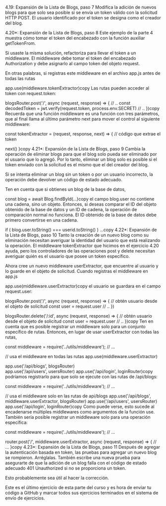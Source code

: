 4.19: Expansión de la Lista de Blogs, paso 7
Modifica la adición de nuevos blogs para que solo sea posible si se envía un token válido con la solicitud HTTP POST. El usuario identificado por el token se designa como el creador del blog.

4.20\*: Expansión de la Lista de Blogs, paso 8
Este ejemplo de la parte 4 muestra cómo tomar el token del encabezado con la función auxiliar getTokenFrom.

Si usaste la misma solución, refactoriza para llevar el token a un middleware. El middleware debe tomar el token del encabezado Authorization y debe asignarlo al campo token del objeto request.

En otras palabras, si registras este middleware en el archivo app.js antes de todas las rutas

app.use(middleware.tokenExtractor)copy
Las rutas pueden acceder al token con request.token:

blogsRouter.post('/', async (request, response) => {
// ..
const decodedToken = jwt.verify(request.token, process.env.SECRET)
// ..
})copy
Recuerda que una función middleware es una función con tres parámetros, que al final llama al último parámetro next para mover el control al siguiente middleware:

const tokenExtractor = (request, response, next) => {
// código que extrae el token

next()
}copy
4.21\*: Expansión de la Lista de Blogs, paso 9
Cambia la operación de eliminar blogs para que el blog solo pueda ser eliminado por el usuario que lo agregó. Por lo tanto, eliminar un blog solo es posible si el token enviado con la solicitud es el mismo que el del creador del blog.

Si se intenta eliminar un blog sin un token o por un usuario incorrecto, la operación debe devolver un código de estado adecuado.

Ten en cuenta que si obtienes un blog de la base de datos,

const blog = await Blog.findById(...)copy
el campo blog.user no contiene una cadena, sino un objeto. Entonces, si deseas comparar el ID del objeto obtenido de la base de datos y un ID de cadena, la operación de comparación normal no funciona. El ID obtenido de la base de datos debe primero convertirse en una cadena.

if ( blog.user.toString() === userid.toString() ) ...copy
4.22\*: Expansión de la Lista de Blogs, paso 10
Tanto la creación de un nuevo blog como su eliminación necesitan averiguar la identidad del usuario que está realizando la operación. El middleware tokenExtractor que hicimos en el ejercicio 4.20 ayuda, pero los controladores de las operaciones post y delete necesitan averiguar quién es el usuario que posee un token específico.

Ahora cree un nuevo middleware userExtractor, que encuentre al usuario y lo guarde en el objeto de solicitud. Cuando registras el middleware en app.js

app.use(middleware.userExtractor)copy
el usuario se guardara en el campo request.user:

blogsRouter.post('/', async (request, response) => {
// obtén usuario desde el objeto de solicitud
const user = request.user
// ..
})

blogsRouter.delete('/:id', async (request, response) => {
// obtén usuario desde el objeto de solicitud
const user = request.user
// ..
})copy
Ten en cuenta que es posible registrar un middleware solo para un conjunto específico de rutas. Entonces, en lugar de usar userExtractor con todas las rutas,

const middleware = require('../utils/middleware');
// ...

// usa el middleware en todas las rutas
app.use(middleware.userExtractor)

app.use('/api/blogs', blogsRouter)  
app.use('/api/users', usersRouter)
app.use('/api/login', loginRouter)copy
podríamos registrarlo para que solo se ejecute con las rutas de /api/blogs:

const middleware = require('../utils/middleware');
// ...

// usa el middleware solo en las rutas de api/blogs
app.use('/api/blogs', middleware.userExtractor, blogsRouter)
app.use('/api/users', usersRouter)
app.use('/api/login', loginRouter)copy
Como puede verse, esto sucede al encadenarse múltiples middlewares como argumentos de la función use. También sería posible registrar un middleware solo para una operación específica:

const middleware = require('../utils/middleware');
// ...

router.post('/', middleware.userExtractor, async (request, response) => {
// ...
}copy
4.23\*: Expansión de la Lista de Blogs, paso 11
Después de agregar la autenticación basada en token, las pruebas para agregar un nuevo blog se rompieron. Arréglalas. También escribe una nueva prueba para asegurarte de que la adición de un blog falla con el código de estado adecuado 401 Unauthorized si no se proporciona un token.

Esto probablemente sea útil al hacer la corrección.

Este es el último ejercicio de esta parte del curso y es hora de enviar tu código a GitHub y marcar todos sus ejercicios terminados en el sistema de envío de ejercicios.
